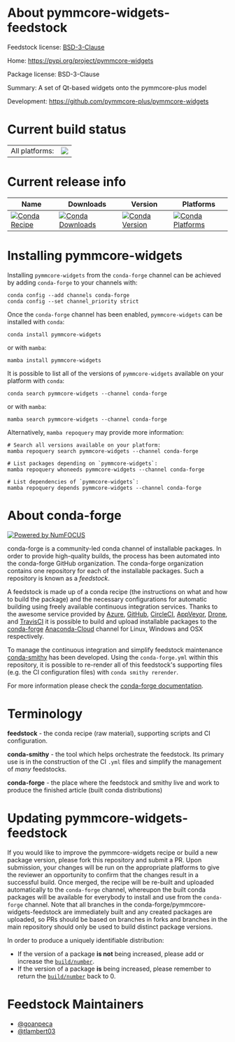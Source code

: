 About pymmcore-widgets-feedstock
================================

Feedstock license: [BSD-3-Clause](https://github.com/conda-forge/pymmcore-widgets-feedstock/blob/main/LICENSE.txt)

Home: https://pypi.org/project/pymmcore-widgets

Package license: BSD-3-Clause

Summary: A set of Qt-based widgets onto the pymmcore-plus model

Development: https://github.com/pymmcore-plus/pymmcore-widgets

Current build status
====================


<table><tr><td>All platforms:</td>
    <td>
      <a href="https://dev.azure.com/conda-forge/feedstock-builds/_build/latest?definitionId=19981&branchName=main">
        <img src="https://dev.azure.com/conda-forge/feedstock-builds/_apis/build/status/pymmcore-widgets-feedstock?branchName=main">
      </a>
    </td>
  </tr>
</table>

Current release info
====================

| Name | Downloads | Version | Platforms |
| --- | --- | --- | --- |
| [![Conda Recipe](https://img.shields.io/badge/recipe-pymmcore--widgets-green.svg)](https://anaconda.org/conda-forge/pymmcore-widgets) | [![Conda Downloads](https://img.shields.io/conda/dn/conda-forge/pymmcore-widgets.svg)](https://anaconda.org/conda-forge/pymmcore-widgets) | [![Conda Version](https://img.shields.io/conda/vn/conda-forge/pymmcore-widgets.svg)](https://anaconda.org/conda-forge/pymmcore-widgets) | [![Conda Platforms](https://img.shields.io/conda/pn/conda-forge/pymmcore-widgets.svg)](https://anaconda.org/conda-forge/pymmcore-widgets) |

Installing pymmcore-widgets
===========================

Installing `pymmcore-widgets` from the `conda-forge` channel can be achieved by adding `conda-forge` to your channels with:

```
conda config --add channels conda-forge
conda config --set channel_priority strict
```

Once the `conda-forge` channel has been enabled, `pymmcore-widgets` can be installed with `conda`:

```
conda install pymmcore-widgets
```

or with `mamba`:

```
mamba install pymmcore-widgets
```

It is possible to list all of the versions of `pymmcore-widgets` available on your platform with `conda`:

```
conda search pymmcore-widgets --channel conda-forge
```

or with `mamba`:

```
mamba search pymmcore-widgets --channel conda-forge
```

Alternatively, `mamba repoquery` may provide more information:

```
# Search all versions available on your platform:
mamba repoquery search pymmcore-widgets --channel conda-forge

# List packages depending on `pymmcore-widgets`:
mamba repoquery whoneeds pymmcore-widgets --channel conda-forge

# List dependencies of `pymmcore-widgets`:
mamba repoquery depends pymmcore-widgets --channel conda-forge
```


About conda-forge
=================

[![Powered by
NumFOCUS](https://img.shields.io/badge/powered%20by-NumFOCUS-orange.svg?style=flat&colorA=E1523D&colorB=007D8A)](https://numfocus.org)

conda-forge is a community-led conda channel of installable packages.
In order to provide high-quality builds, the process has been automated into the
conda-forge GitHub organization. The conda-forge organization contains one repository
for each of the installable packages. Such a repository is known as a *feedstock*.

A feedstock is made up of a conda recipe (the instructions on what and how to build
the package) and the necessary configurations for automatic building using freely
available continuous integration services. Thanks to the awesome service provided by
[Azure](https://azure.microsoft.com/en-us/services/devops/), [GitHub](https://github.com/),
[CircleCI](https://circleci.com/), [AppVeyor](https://www.appveyor.com/),
[Drone](https://cloud.drone.io/welcome), and [TravisCI](https://travis-ci.com/)
it is possible to build and upload installable packages to the
[conda-forge](https://anaconda.org/conda-forge) [Anaconda-Cloud](https://anaconda.org/)
channel for Linux, Windows and OSX respectively.

To manage the continuous integration and simplify feedstock maintenance
[conda-smithy](https://github.com/conda-forge/conda-smithy) has been developed.
Using the ``conda-forge.yml`` within this repository, it is possible to re-render all of
this feedstock's supporting files (e.g. the CI configuration files) with ``conda smithy rerender``.

For more information please check the [conda-forge documentation](https://conda-forge.org/docs/).

Terminology
===========

**feedstock** - the conda recipe (raw material), supporting scripts and CI configuration.

**conda-smithy** - the tool which helps orchestrate the feedstock.
                   Its primary use is in the construction of the CI ``.yml`` files
                   and simplify the management of *many* feedstocks.

**conda-forge** - the place where the feedstock and smithy live and work to
                  produce the finished article (built conda distributions)


Updating pymmcore-widgets-feedstock
===================================

If you would like to improve the pymmcore-widgets recipe or build a new
package version, please fork this repository and submit a PR. Upon submission,
your changes will be run on the appropriate platforms to give the reviewer an
opportunity to confirm that the changes result in a successful build. Once
merged, the recipe will be re-built and uploaded automatically to the
`conda-forge` channel, whereupon the built conda packages will be available for
everybody to install and use from the `conda-forge` channel.
Note that all branches in the conda-forge/pymmcore-widgets-feedstock are
immediately built and any created packages are uploaded, so PRs should be based
on branches in forks and branches in the main repository should only be used to
build distinct package versions.

In order to produce a uniquely identifiable distribution:
 * If the version of a package **is not** being increased, please add or increase
   the [``build/number``](https://docs.conda.io/projects/conda-build/en/latest/resources/define-metadata.html#build-number-and-string).
 * If the version of a package **is** being increased, please remember to return
   the [``build/number``](https://docs.conda.io/projects/conda-build/en/latest/resources/define-metadata.html#build-number-and-string)
   back to 0.

Feedstock Maintainers
=====================

* [@goanpeca](https://github.com/goanpeca/)
* [@tlambert03](https://github.com/tlambert03/)


